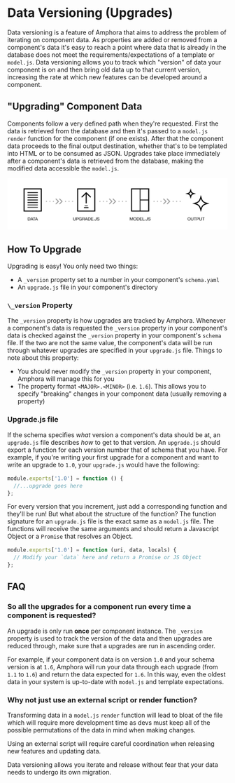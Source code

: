 # Data Versioning \(Upgrades\)

Data versioning is a feature of Amphora that aims to address the problem of iterating on component data. As properties are added or removed from a component's data it's easy to reach a point where data that is already in the database does not meet the requirements/expectations of a template or `model.js`. Data versioning allows you to track which "version" of data your component is on and then bring old data up to that current version, increasing the rate at which new features can be developed around a component.

## "Upgrading" Component Data

Components follow a very defined path when they're requested. First the data is retrieved from the database and then it's passed to a `model.js` `render` function for the component \(if one exists\). After that the component data proceeds to the final output destination, whether that's to be templated into HTML or to be consumed as JSON. Upgrades take place immediately after a component's data is retrieved from the database, making the modified data accessible the `model.js`.

![Upgrade data flow](../.gitbook/assets/upgrade_flow.png)

## How To Upgrade

Upgrading is easy! You only need two things:

* A `_version` property set to a number in your component's `schema.yaml`
* An `upgrade.js` file in your component's directory

### `\_version` Property

The `_version` property is how upgrades are tracked by Amphora. Whenever a component's data is requested the `_version` property in your component's data is checked against the `_version` property in your component's `schema` file. If the two are not the same value, the component's data will be run through whatever upgrades are specified in your `upgrade.js` file. Things to note about this property:

* You should never modify the `_version` property in your component, Amphora will manage this for you
* The property format `<MAJOR>.<MINOR>` \(i.e. `1.6`\). This allows you to specify "breaking" changes in your component data \(usually removing a property\)

### Upgrade.js file

If the schema specifies _what_ version a component's data should be at, an `upgrade.js` file describes _how_ to get to that version. An `upgrade.js` should export a function for each version number that of schema that you have. For example, if you're writing your first upgrade for a component and want to write an upgrade to `1.0`, your `upgrade.js` would have the following:

```javascript
module.exports['1.0'] = function () {
  //...upgrade goes here
};
```

For every version that you increment, just add a corresponding function and they'll be run! But what about the structure of the function? The function signature for an `upgrade.js` file is the exact same as a `model.js` file. The functions will receive the same arguments and should return a Javascript Object or a `Promise` that resolves an Object.

```javascript
module.exports['1.0'] = function (uri, data, locals) {
  // Modify your `data` here and return a Promise or JS Object
};
```

## FAQ

### So all the upgrades for a component run every time a component is requested? 

An upgrade is only run **once** per component instance. The `_version` property is used to track the version of the data and then upgrades are reduced through, make sure that a upgrades are run in ascending order.

For example, if your component data is on version `1.0` and your schema version is at `1.6`, Amphora will run your data through each upgrade \(from `1.1` to `1.6`\) and return the data expected for `1.6`. In this way, even the oldest data in your system is up-to-date with `model.js` and template expectations.

### Why not just use an external script or render function?

Transforming data in a `model.js` `render` function will lead to bloat of the file which will require more development time as devs must keep all of the possible permutations of the data in mind when making changes.

Using an external script will require careful coordination when releasing new features and updating data.

Data versioning allows you iterate and release without fear that your data needs to undergo its own migration.

